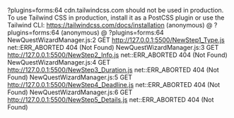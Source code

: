 ?plugins=forms:64 cdn.tailwindcss.com should not be used in production. To use Tailwind CSS in production, install it as a PostCSS plugin or use the Tailwind CLI: https://tailwindcss.com/docs/installation
(anonymous) @ ?plugins=forms:64
(anonymous) @ ?plugins=forms:64
NewQuestWizardManager.js:2  GET http://127.0.0.1:5500/NewStep1_Type.js net::ERR_ABORTED 404 (Not Found)
NewQuestWizardManager.js:3  GET http://127.0.0.1:5500/NewStep2_Info.js net::ERR_ABORTED 404 (Not Found)
NewQuestWizardManager.js:4  GET http://127.0.0.1:5500/NewStep3_Duration.js net::ERR_ABORTED 404 (Not Found)
NewQuestWizardManager.js:5  GET http://127.0.0.1:5500/NewStep4_Deadline.js net::ERR_ABORTED 404 (Not Found)
NewQuestWizardManager.js:6  GET http://127.0.0.1:5500/NewStep5_Details.js net::ERR_ABORTED 404 (Not Found)
